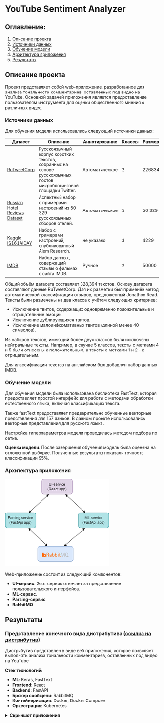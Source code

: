 # YouTube Sentiment Analyzer
## Оглавление:
1. [Описание проекта](#project-description)
2. [Источники данных](#data-description)
3. [Обучение модели](#model-training)
4. [Архитектура приложения](#app-architecture)
5. [Результаты](#results)


<a name="project-description"></a> 
## Описание проекта
Проект представляет собой web-приложение, разработанное для анализа тональности комментариев, оставленных под видео на YouTube. Основной задачей приложения является предоставление пользователям инструмента для оценки общественного мнения о различных видео.

<a name="data-description"></a> 
### Источники данных
Для обучения модели использовались следующий источники данных:

| Датасет | Описание | Аннотирование | Классы | Размер | Язык |
| --- | --- | --- | --- | --- | --- |
| [RuTweetCorp](https://web.archive.org/web/20200229080757/http://study.mokoron.com/) | Русскоязычный корпус коротких текстов, собранных на основе русскоязычных постов микроблогинговой площадки Twitter. | Автоматическое | 2 | 226834 | Русский |
| [Russian Hotel Reviews Dataset](https://www.kaggle.com/c/sentiment-analysis-in-russian) | Аспектный набор с примерами настроений из 50 329 русскоязычных обзоров отелей. | Автоматическое | 5 | 50 329 | Русский |
| [Kaggle IS161AIDAY](https://www.kaggle.com/c/is161aiday/discussion) | Набор с примерами настроений, опубликованный Alem Research. | не указано | 3 | 4229 | Русский |
| [IMDB](https://www.kaggle.com/datasets/lakshmi25npathi/imdb-dataset-of-50k-movie-reviews) | Набор данных, содержащий отзывы о фильмах с сайта IMDB. | Ручное | 2 | 50000 | Английский |

Общий объём датасета составляет 328,394 текстов. Основу датасета составляют данные RuTweetCorp. Для их разметки был применён метод автоматической классификации отзывов, предложенный Jonathon Read. Тексты были размечены на два класса с учётом следующих критериев:

* Исключение твитов, содержащих одновременно положительные и отрицательные эмоции.
* Исключение дублирующихся твитов.
* Исключение малоинформативных твитов (длиной менее 40 символов).

Из наборов текстов, имеющий более двух классов были исключены нейтральные тексты. Например, в случае 5 классов, тексты с метками 4 и 5 были отнесены к положительным, а тексты с метками 1 и 2 - к отрицательным.

Для классификации текстов на английском был добавлен набор данных IMDB.

<a name="model-training"></a> 
### Обучение модели
Для обучения модели была использована библиотека FastText, которая предоставляет простой интерфейс для работы с методами обработки естественного языка, включая классификацию текста.

Также fastText предоставляет предварительно обученные векторные представления для 157 языков. В данном проекте использовались векторные представления для русского языка. 

Настройка гиперпараметров модели проводилась методом подбора по сетке.

**Оценка модели**. После завершения обучения модель была оценена на отложенной выборке. Полученные результаты показали точность классификации 95%.


<a name="app-architecture"></a> 
### Архитектура приложения
![Архитектура](img/Архитектура.png)

Web-приложение состоит из следующий компонентов:
*  **UI-сервис**. Этот сервис отвечает за представление пользовательского интерфейса.
*  **ML-сервис**. 
*  **Parsing-сервис**
*  **RabbitMQ**


<a name="results"></a> 
## Результаты

### Представление конечного вида дистрибутива ([ссылка на дистрибутив](https://github.com/IlyaZawyalow/YouTube_Sentiment_Analyzer))

Дистрибутив представлен в виде веб приложения, которое позволяет выполнять анализа тональности комментариев, оставленных под видео на YouTube

**Стек технологий:**
* **ML**: Keras, FastText
* **Frontend**: React
* **Backend**: FastAPI
* **Брокер сообщени**: RabbitMQ
* **Контейнеризация**: Docker, Docker Compose
* **Оркестрация**: Kubernetes

<details>
<summary><b>Скриншот приложения</b></summary>

![Приложение](img/app.jpg)
</details>